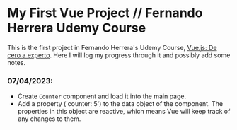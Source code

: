 # My First Vue Project // Fernando Herrera Udemy Course

This is the first project in Fernando Herrera's Udemy Course, [Vue.js: De cero a experto](https://www.udemy.com/course/vuejs-fh/). Here I will log my progress through it and possibly add some notes.

### **07/04/2023:**

- Create `Counter` component and load it into the main page.
- Add a property ('counter: 5') to the data object of the component. The properties in this object are reactive, which means Vue will keep track of any changes to them.
